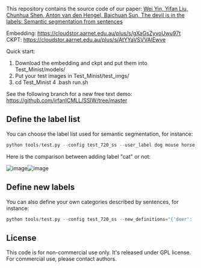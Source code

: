 This repository contains the source code of our paper:
[Wei Yin, Yifan Liu, Chunhua Shen, Anton van den Hengel, Baichuan Sun, The devil is in the labels: Semantic segmentation from sentences](https://arxiv.org/abs/2202.02002)


Embedding: https://cloudstor.aarnet.edu.au/plus/s/gXaGsZyvoUwu97t
CKPT: https://cloudstor.aarnet.edu.au/plus/s/AtYYaVSVVAlEwve

Quick start:
1. Download the embedding and ckpt and put them into Test_Minist/models/
2. Put your test images in Test_Minist/test_imgs/
3. cd Test_Minist
4 .bash run.sh


See the following branch for a new free text demo:
https://github.com/irfanICMLL/SSIW/tree/master

## Define the label list
You can choose the label list used for semantic segmentation, for instance:
```python
python tools/test.py --config test_720_ss --user_label dog mouse horse rug_floormat wall person vegetation pizza
```
Here is the comparison between adding label "cat" or not:

![image](https://github.com/irfanICMLL/SSIW/blob/master/Test_Minist/ann_imgs/img8_vis_1.png)![image](https://github.com/irfanICMLL/SSIW/blob/master/Test_Minist/ann_imgs/img8_vis_2.png)


## Define new labels
You can also define your own categories described by sentences, for instance:
```python
python tools/test.py --config test_720_ss --new_definitions="{'deer': 'This is an image of deer, similar to sheep or dog.'}"
```

## License
This code is for non-commercial use only. It's released under GPL license. For commercial use, please contact authors.
